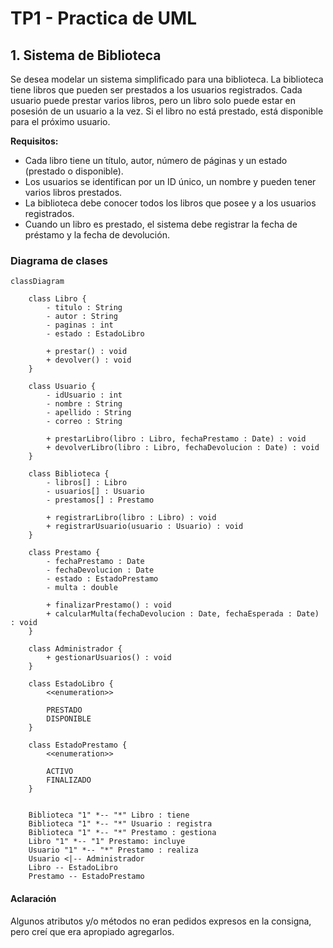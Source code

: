 # TP1 - Practica de UML

## 1. Sistema de Biblioteca

Se desea modelar un sistema simplificado para una biblioteca. La biblioteca tiene libros que pueden ser prestados a los usuarios registrados. Cada usuario puede prestar varios libros, pero un libro solo puede estar en posesión de un usuario a la vez. Si el libro no está prestado, está disponible para el próximo usuario.

**Requisitos:**

- Cada libro tiene un título, autor, número de páginas y un estado (prestado o disponible).
- Los usuarios se identifican por un ID único, un nombre y pueden tener varios libros
prestados.
- La biblioteca debe conocer todos los libros que posee y a los usuarios registrados.
- Cuando un libro es prestado, el sistema debe registrar la fecha de préstamo y la fecha de
devolución.

### Diagrama de clases

```mermaid
classDiagram

    class Libro {
        - titulo : String
        - autor : String
        - paginas : int
        - estado : EstadoLibro
        
        + prestar() : void
        + devolver() : void
    }

    class Usuario {
        - idUsuario : int
        - nombre : String
        - apellido : String
        - correo : String
        
        + prestarLibro(libro : Libro, fechaPrestamo : Date) : void
        + devolverLibro(libro : Libro, fechaDevolucion : Date) : void
    }

    class Biblioteca {
        - libros[] : Libro
        - usuarios[] : Usuario
        - prestamos[] : Prestamo
        
        + registrarLibro(libro : Libro) : void 
        + registrarUsuario(usuario : Usuario) : void
    }

    class Prestamo {
        - fechaPrestamo : Date
        - fechaDevolucion : Date
        - estado : EstadoPrestamo
        - multa : double
        
        + finalizarPrestamo() : void
        + calcularMulta(fechaDevolucion : Date, fechaEsperada : Date) : void
    }

    class Administrador {
        + gestionarUsuarios() : void
    }

    class EstadoLibro {
        <<enumeration>>
        
        PRESTADO
        DISPONIBLE
    }

    class EstadoPrestamo {
        <<enumeration>>
        
        ACTIVO
        FINALIZADO
    }
    

    Biblioteca "1" *-- "*" Libro : tiene
    Biblioteca "1" *-- "*" Usuario : registra
    Biblioteca "1" *-- "*" Prestamo : gestiona
    Libro "1" *-- "1" Prestamo: incluye
    Usuario "1" *-- "*" Prestamo : realiza
    Usuario <|-- Administrador
    Libro -- EstadoLibro
    Prestamo -- EstadoPrestamo

```

#### Aclaración

Algunos atributos y/o métodos no eran pedidos expresos en la consigna, pero creí que era apropiado agregarlos.
